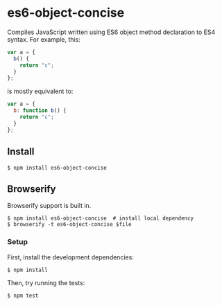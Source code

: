 # es6-object-concise

Compiles JavaScript written using ES6 object method declaration to ES4 syntax.
For example, this:

```js
var a = {
  b() {
    return "c";
  }
};
```

is mostly equivalent to:

```js
var a = {
  b: function b() {
    return "c";
  }
};
```

## Install

```
$ npm install es6-object-concise
```

## Browserify

Browserify support is built in.

```
$ npm install es6-object-concise  # install local dependency
$ browserify -t es6-object-concise $file
```

### Setup

First, install the development dependencies:

```
$ npm install
```

Then, try running the tests:

```
$ npm test
```
